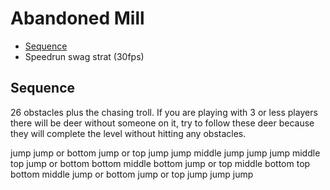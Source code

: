 # Abandoned Mill

- [Sequence](#sequence)
- Speedrun swag strat (30fps)

## <a name="sequence"></a>Sequence

26 obstacles plus the chasing troll. If you are playing with 3 or less players there will be deer without someone on it, try to follow these deer because they will complete the level without hitting any obstacles.

jump
jump or bottom
jump or top
jump
jump
middle
jump
jump
jump
middle
top
jump or bottom
bottom
middle
bottom
jump or top
middle
bottom
top
bottom
middle
jump or bottom
jump or top
jump
jump
jump
